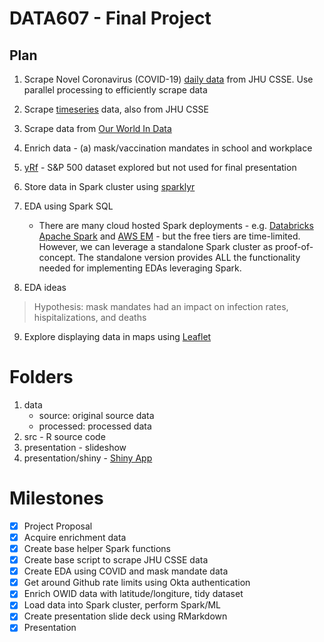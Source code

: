 # DATA607 - Final Project

## Plan

1. Scrape Novel Coronavirus (COVID-19) [daily data](https://github.com/CSSEGISandData/COVID-19/tree/master/csse_covid_19_data/csse_covid_19_daily_reports_us) from JHU CSSE. Use parallel processing to efficiently scrape data
2. Scrape [timeseries](https://github.com/CSSEGISandData/COVID-19/tree/master/csse_covid_19_data/csse_covid_19_time_series) data, also from JHU CSSE
3. Scrape data from [Our World In Data](https://ourworldindata.org/coronavirus)
4. Enrich data - (a) mask/vaccination mandates in school and workplace
5. [yRf](https://ropensci.org/blog/2022/07/26/package-yfr/) - S&P 500 dataset explored but not used for final presentation



6. Store data in Spark cluster using [sparklyr](https://rdrr.io/cran/sparklyr/)
7. EDA using Spark SQL
   - There are many cloud hosted Spark deployments - e.g. [Databricks Apache Spark](https://www.databricks.com/spark/about) and [AWS EM](https://aws.amazon.com/emr/features/spark/) - but the free tiers are time-limited. However, we can leverage a standalone Spark cluster as proof-of-concept. The standalone version provides ALL the functionality needed for implementing EDAs leveraging Spark.
8. EDA ideas
  > Hypothesis: mask mandates had an impact on infection rates, hispitalizations, and deaths  
9. Explore displaying data in maps using [Leaflet](https://rstudio.github.io/leaflet/)

# Folders
1. data
   - source: original source data
   - processed: processed data
2. src - R source code
3. presentation - slideshow
4. presentation/shiny - [Shiny App](https://jhakim.shinyapps.io/owid-covid/?_ga=2.79114263.2096543231.1670182409-1874399841.1669758579)

# Milestones

- [x] Project Proposal
- [x] Acquire enrichment data
- [x] Create base helper Spark functions
- [x] Create base script to scrape JHU CSSE data
- [x] Create EDA using COVID and mask mandate data
- [x] Get around Github rate limits using Okta authentication
- [x] Enrich OWID data with latitude/longiture, tidy dataset
- [x] Load data into Spark cluster, perform Spark/ML
- [x] Create presentation slide deck using RMarkdown
- [x] Presentation
